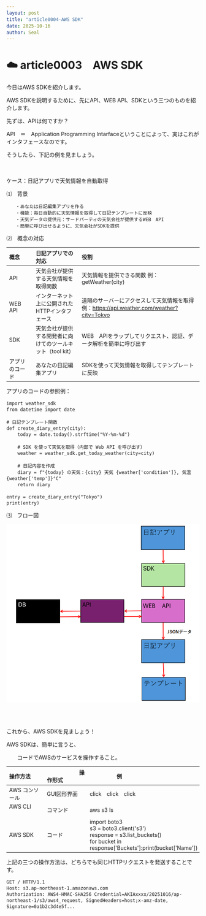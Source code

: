 ```yaml
---
layout: post
title: "article0004-AWS SDK"
date: 2025-10-16
author: Seal
---
```



# ☁️ article0003　AWS SDK


今日はAWS SDKを紹介します。

AWS SDKを説明するために、先にAPI、WEB API、SDKという三つのものを紹介します。

先ずは、APIは何ですか？

API　＝　Application Programming Intarfaceということによって、実はこれがインタフェースなのです。

そうしたら、下記の例を見ましょう。

<br><br>
ケース：日記アプリで天気情報を自動取得

⑴　背景

```text
　　・あなたは日記編集アプリを作る
　　・機能：毎日自動的に天気情報を取得して日記テンプレートに反映
　　・天気データの提供元：サードパーティの天気会社が提供するWEB　API
　　・簡単に呼び出せるように、天気会社がSDKを提供
```

⑵　概念の対応

|概念  |日記アプリでの対応  |役割 | 
|:----------------|:------------------------|:---------------------------------------------------------|
| API | 天気会社が提供する天気情報を取得関数 |天気情報を提供できる関数 例：getWeather(city)|
| WEB　API | インターネット上に公開されたHTTPインタフェース | 遠隔のサーバーにアクセスして天気情報を取得　例：https://api.weather.com/weather?city=Tokyo|
| SDK  | 天気会社が提供する開発者に向けてのツールキット（tool kit） | WEB　APIをラップしてリクエスト、認証、データ解析を簡単に呼び出す|
| アプリのコード | あなたの日記編集アプリ | SDKを使って天気情報を取得してテンプレートに反映 |

アプリのコードの参照例：

```text
import weather_sdk
from datetime import date

# 日記テンプレート関数
def create_diary_entry(city):
    today = date.today().strftime("%Y-%m-%d")
    
    # SDK を使って天気を取得（内部で Web API を呼び出す）
    weather = weather_sdk.get_today_weather(city=city)
    
    # 日記内容を作成
    diary = f"{today} の天気：{city} 天気 {weather['condition']}, 気温 {weather['temp']}°C"
    return diary

entry = create_diary_entry("Tokyo")
print(entry)
```

⑶　フロー図

![SDK]( /assets/images/0004-1.png )


<br><br>

これから、AWS SDKを見ましょう！

AWS SDKは、簡単に言うと、

　　コードでAWSのサービスを操作すること。


|  操作方法　　　　|　　　　　　操作形式　　　 |　　　　　例　　　　　　　　　　　　　　　　　　　　　　　　 | 
|:----------------|:------------------------|:---------------------------------------------------------|
| AWS コンソール 　| GUI図形界面　　　　| click　click　click　　　　　　　　　　　　　　　　|
| AWS CLI 　　　　| コマンド　　　　　 | aws s3 ls　　　　　　　　　　　　　　　　　　　|
| AWS  SDK　　　　| コード　　　　　　 | import boto3<br>s3 = boto3.client('s3')<br>response = s3.list_buckets()<br>for bucket in response['Buckets']:print(bucket['Name'])|

上記の三つの操作方法は、どちらでも同じHTTPリクエストを発送することです。

```text
GET / HTTP/1.1
Host: s3.ap-northeast-1.amazonaws.com
Authorization: AWS4-HMAC-SHA256 Credential=AKIAxxxx/20251016/ap-northeast-1/s3/aws4_request, SignedHeaders=host;x-amz-date, Signature=0a1b2c3d4e5f...
```

<br>

